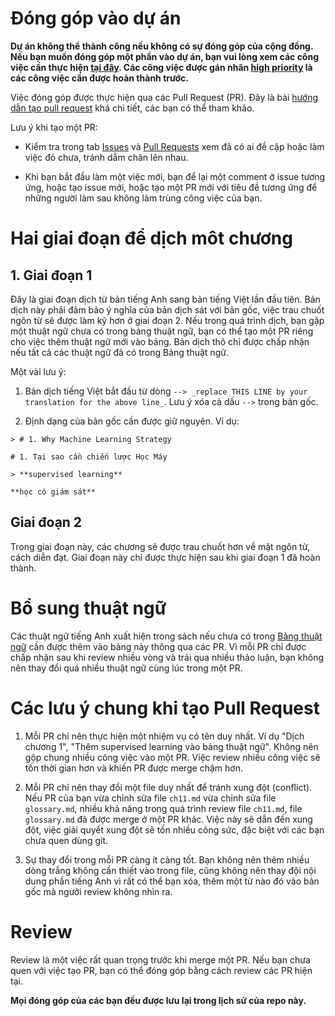 # Đóng góp vào dự án

**Dự án không thể thành công nếu không có sự đóng góp của cộng đồng. Nếu bạn muốn đóng góp một phần vào dự án, bạn vui lòng xem các công việc cần thực hiện [tại đây](https://github.com/aivivn/Machine-Learning-Yearning-Vietnamese-Translation/issues). Các công việc được gán nhãn [high priority](https://github.com/aivivn/Machine-Learning-Yearning-Vietnamese-Translation/issues?q=is%3Aissue+is%3Aopen+label%3A"high+priority") là các công việc cần được hoàn thành trước.**

Việc đóng góp được thực hiện qua các Pull Request (PR). Đây là bài [hướng dẫn tạo pull request](https://codetot.net/contribute-github/) khá chi tiết, các bạn có thể tham khảo.

Lưu ý khi tạo một PR:

* Kiểm tra trong tab [Issues](https://github.com/aivivn/Machine-Learning-Yearning-Vietnamese-Translation/issues) và [Pull Requests](https://github.com/aivivn/Machine-Learning-Yearning-Vietnamese-Translation/pulls) xem đã có ai đề cập hoặc làm việc đó chưa, tránh dẫm chân lên nhau.

* Khi bạn bắt đầu làm một việc mới, bạn để lại một comment ở issue tương ứng, hoặc tạo issue mới, hoặc tạo một PR mới với tiêu đề tương ứng để những người làm sau không làm trùng công việc của bạn.


# Hai giai đoạn để dịch môt chương
## 1. Giai đoạn 1
Đây là giai đoạn dịch từ bản tiếng Anh sang bản tiếng Việt lần đầu tiên. Bản dịch này phải đảm bảo ý nghĩa của bản dịch sát với bản gốc, việc trau chuốt ngôn từ sẽ được làm kỹ hơn ở giai đoạn 2. Nếu trong quá trình dịch, bạn gặp một thuật ngữ chưa có trong bảng thuật ngữ, bạn có thể tạo một PR riêng cho việc thêm thuật ngữ mới vào bảng. Bản dịch thô chỉ được chấp nhận nếu tất cả các thuật ngữ đã có trong Bảng thuật ngữ.

Một vài lưu ý:
1. Bản dịch tiếng Việt bắt đầu từ dòng `--> _replace THIS LINE by your translation for the above line_`. Lưu ý xóa cả dấu `-->` trong bản gốc.

2. Định dạng của bản gốc cần được giữ nguyên. Ví dụ:
```
> # 1. Why Machine Learning Strategy

# 1. Tại sao cần chiến lược Học Máy

> **supervised learning**

**học có giám sát**
```

## Giai đoạn 2
Trong giai đoạn này, các chương sẽ được trau chuốt hơn về mặt ngôn từ, cách diễn đạt. Giai đoạn này chỉ được thực hiện sau khi giai đoạn 1 đã hoàn thành.

# Bổ sung thuật ngữ
Các thuật ngữ tiếng Anh xuất hiện trong sách nếu chưa có trong [Bảng thuật ngữ](glossary.md) cần được thêm vào bảng này thông qua các PR. Vì mỗi PR chỉ được chấp nhận sau khi review nhiều vòng và trải qua nhiều thảo luận, bạn không nên thay đổi quá nhiều thuật ngữ cùng lúc trong một PR.

# Các lưu ý chung khi tạo Pull Request
1. Mỗi PR chỉ nên thực hiện một nhiệm vụ có tên duy nhất. Ví dụ "Dịch chương 1", "Thêm supervised learning vào bảng thuật ngữ". Không nên gộp chung nhiều công việc vào một PR. Việc review nhiều công việc sẽ tốn thời gian hơn và khiến PR được merge chậm hơn.

2. Mỗi PR chỉ nên thay đổi một file duy nhất để tránh xung đột (conflict). Nếu PR của bạn vừa chỉnh sửa file `ch11.md` vừa chỉnh sửa file `glossary.md`, nhiều khả năng trong quá trình review file `ch11.md`, file `glossary.md` đã được merge ở một PR khác. Việc này sẽ dẫn đến xung đột, việc giải quyết xung đột sẽ tốn nhiều công sức, đặc biệt với các bạn chưa quen dùng git.

3. Sự thay đổi trong mỗi PR càng ít càng tốt. Bạn không nên thêm nhiều dòng trắng không cần thiết vào trong file, cũng không nên thay đội nội dung phần tiếng Anh vì rất có thể bạn xóa, thêm một từ nào đó vào bản gốc mà ngưởi review không nhìn ra.


# Review
Review là một việc rất quan trọng trước khi merge một PR. Nếu bạn chưa quen với việc tạo PR, bạn có thể đóng góp bằng cách review các PR hiện tại.

**Mọi đóng góp của các bạn đều được lưu lại trong lịch sử của repo này.**
